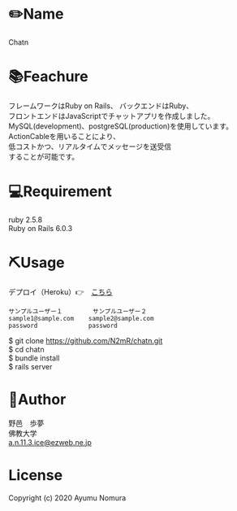 # ✏️Name<br>
  
  Chatn<br>
  
# 📚Feachure<br>
  
  フレームワークはRuby on Rails、 バックエンドはRuby、<br>
  フロントエンドはJavaScriptでチャットアプリを作成しました。<br>
  MySQL(development)、postgreSQL(production)を使用しています。<br>
  ActionCableを用いることにより、<br>
  低コストかつ、リアルタイムでメッセージを送受信<br>
  することが可能です。<br>
  
# 💻Requirement<br>

  ruby 2.5.8<br>
  Ruby on Rails 6.0.3<br>
  
# ⛏Usage<br>
  デプロイ（Heroku）👉　[こちら](https://intense-dawn-56700.herokuapp.com/login)<br>
  
    サンプルユーザー１　　　　　サンプルユーザー２
    sample1@sample.com    sample2@sample.com
    password              password
    
  $ git clone https://github.com/N2mR/chatn.git<br>
  $ cd chatn<br>
  $ bundle install<br>
  $ rails server<br>

# 💁‍Author<br>
  野邑　歩夢<br>
  佛教大学<br>
  a.n.11.3.ice@ezweb.ne.jp<br>

# License<br>
  Copyright (c) 2020 Ayumu Nomura<br>

  

